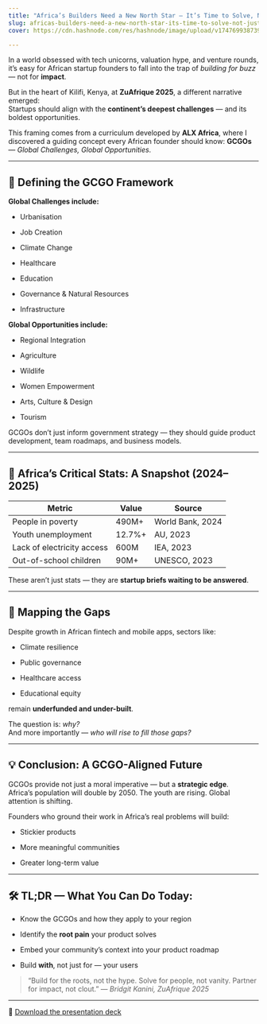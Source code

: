 ```yaml
---
title: "Africa’s Builders Need a New North Star — It’s Time to Solve, Not Just Ship"
slug: africas-builders-need-a-new-north-star-its-time-to-solve-not-just-ship
cover: https://cdn.hashnode.com/res/hashnode/image/upload/v1747699387394/3e6a9ca1-df64-4b15-b180-76c91ad81ba6.jpeg

---
```


In a world obsessed with tech unicorns, valuation hype, and venture rounds, it’s easy for African startup founders to fall into the trap of *building for buzz* — not for **impact**.

But in the heart of Kilifi, Kenya, at **ZuAfrique 2025**, a different narrative emerged:  
Startups should align with the **continent’s deepest challenges** — and its boldest opportunities.

This framing comes from a curriculum developed by **ALX Africa**, where I discovered a guiding concept every African founder should know: **GCGOs** — *Global Challenges, Global Opportunities*.

---

## 🔎 Defining the GCGO Framework

**Global Challenges include:**

* Urbanisation
    
* Job Creation
    
* Climate Change
    
* Healthcare
    
* Education
    
* Governance & Natural Resources
    
* Infrastructure
    

**Global Opportunities include:**

* Regional Integration
    
* Agriculture
    
* Wildlife
    
* Women Empowerment
    
* Arts, Culture & Design
    
* Tourism
    

GCGOs don’t just inform government strategy — they should guide product development, team roadmaps, and business models.

---

## 🧾 Africa’s Critical Stats: A Snapshot (2024–2025)

| Metric | Value | Source |
| --- | --- | --- |
| People in poverty | 490M+ | World Bank, 2024 |
| Youth unemployment | 12.7%+ | AU, 2023 |
| Lack of electricity access | 600M | IEA, 2023 |
| Out-of-school children | 90M+ | UNESCO, 2023 |

These aren’t just stats — they are **startup briefs waiting to be answered**.

---

## 🔬 Mapping the Gaps

Despite growth in African fintech and mobile apps, sectors like:

* Climate resilience
    
* Public governance
    
* Healthcare access
    
* Educational equity
    

remain **underfunded and under-built**.

The question is: *why?*  
And more importantly — *who will rise to fill those gaps?*

---

## 💡 Conclusion: A GCGO-Aligned Future

GCGOs provide not just a moral imperative — but a **strategic edge**.  
Africa’s population will double by 2050. The youth are rising. Global attention is shifting.

Founders who ground their work in Africa’s real problems will build:

* Stickier products
    
* More meaningful communities
    
* Greater long-term value
    

---

## 🛠 TL;DR — What You Can Do Today:

* Know the GCGOs and how they apply to your region
    
* Identify the **root pain** your product solves
    
* Embed your community’s context into your product roadmap
    
* Build **with**, not just for — your users
    

> “Build for the roots, not the hype. Solve for people, not vanity. Partner for impact, not clout.” — *Bridgit Kanini, ZuAfrique 2025*

---

📎 [Download the presentation deck](https://drive.google.com/file/d/1Atp8npl4-6NIktseY4lBRQbB7-AD5mvX/view?usp=sharing)